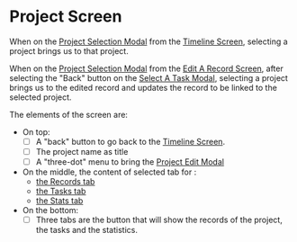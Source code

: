 # Project Screen

When on the [Project Selection Modal](project-selection-modal.md) from the [Timeline Screen](timeline-screen.md), selecting a project brings us to that project.

When on the [Project Selection Modal](project-selection-modal.md) from the [Edit A Record Screen](edit-record-screen.md), after selecting the "Back" button on the [Select A Task Modal](select-a-task-modal.md), selecting a project brings us to the edited record and updates the record to be linked to the selected project.

The elements of the screen are:

- On top:
  - [ ] A "back" button to go back to the [Timeline Screen](timeline-screen.md).
  - [ ] The project name as title
  - [ ] A "three-dot" menu to bring the [Project Edit Modal](project-edit-modal.md)
- On the middle, the content of selected tab for :
  - [the Records tab](project-screen-on-the-records-tab.md)
  - [the Tasks tab](project-screen-on-the-tasks-tab.md)
  - [the Stats tab](project-screen-on-the-statistics-tab.md)
- On the bottom:
  - [ ] Three tabs are the button that will show the records of the project, the tasks and the statistics.
